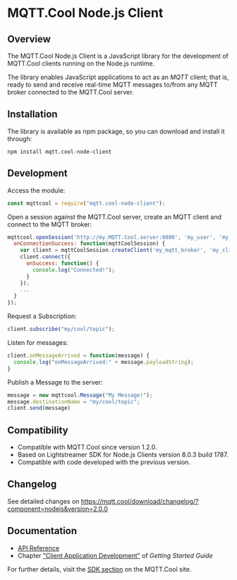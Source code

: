 # MQTT.Cool Node.js Client #

## Overview ##
The MQTT.Cool Node.js Client is a JavaScript library for the development of MQTT.Cool clients running on the Node.js runtime.

The library enables JavaScript applications to act as an *MQTT* client; that is, ready to send and receive real-time MQTT messages to/from any MQTT broker connected to the MQTT.Cool server.

## Installation ##

The library is available as npm package, so you can download and install it through:

```
npm install mqtt.cool-node-client
```

## Development
Access the module:

```js
const mqttcool = require("mqtt.cool-node-client");
```

Open a session against the MQTT.Cool server, create an MQTT client and connect to the MQTT broker:

```js
mqttcool.openSession('http://my.MQTT.Cool.server:8080', 'my_user', 'my_password', {
  onConnectionSuccess: function(mqttCoolSession) {
    var client = mqttCoolSession.createClient('my_mqtt_broker', 'my_client_id');
    client.connect({
      onSuccess: function() {
        console.log("Connected!");
      }
    });
    ...
  }
});
```

Request a Subscription:

```js
client.subscribe("my/cool/topic");
```

Listen for messages:

```js
client.onMessageArrived = function(message) {
  console.log("onMessageArrived:" + message.payloadString);
}
```

Publish a Message to the server:

```js
message = new mqttcool.Message("My Message!");
message.destinationName = "my/cool/topic";
client.send(message)
```

## Compatibility
- Compatible with MQTT.Cool since version 1.2.0.
- Based on Lightstreamer SDK for Node.js Clients version 8.0.3 build 1787.
- Compatible with code developed with the previous version.

## Changelog
See detailed changes on https://mqtt.cool/download/changelog/?component=nodejs&version=2.0.0

## Documentation
- [API Reference](https://docs.mqtt.cool/nodejs-client-sdk/2.0.0/api/index.html)
- Chapter ["Client Application Development"](https://docs.mqtt.cool/server/guides/MQTT.Cool+Getting+Started+Guide.html#_client_application_development) of _Getting Started Guide_

For further details, visit the [SDK section](https://mqtt.cool/download/nodejs-client-sdk-latest/) on the MQTT.Cool site.